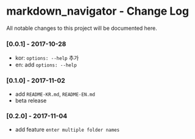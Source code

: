 # markdown_navigator - Change Log
All notable changes to this project will be documented here.

### [0.0.1] - 2017-10-28
- kor: `options: --help` 추가
- en: add `options: --help`

### [0.1.0] - 2017-11-02
- add `README-KR.md`, `README-EN.md`
- beta release

### [0.2.0] - 2017-11-04
- add feature `enter multiple folder names`